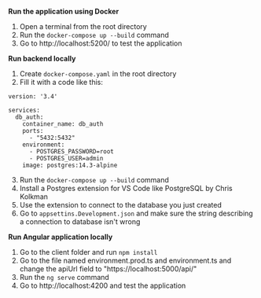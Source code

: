 **Run the application using Docker**

1. Open a terminal from the root directory
2. Run the ```docker-compose up --build``` command
3. Go to http://localhost:5200/ to test the application

**Run backend locally**

1. Create ```docker-compose.yaml``` in the root directory
2. Fill it with a code like this:
```
version: '3.4'

services:
  db_auth:
    container_name: db_auth
    ports:
      - "5432:5432"
    environment:
      - POSTGRES_PASSWORD=root
      - POSTGRES_USER=admin
    image: postgres:14.3-alpine
```

3. Run the ```docker-compose up --build``` command
4. Install a Postgres extension for VS Code like PostgreSQL by Chris Kolkman
5. Use the extension to connect to the database you just created
6. Go to ```appsettins.Development.json``` and make sure the string describing a connection to database isn't wrong

**Run Angular application locally**

1. Go to the client folder and run ```npm install```
2. Go to the file named environment.prod.ts and environment.ts and change the apiUrl field to "https://localhost:5000/api/"
3. Run the ```ng serve``` command
4. Go to http://localhost:4200 and test the application
